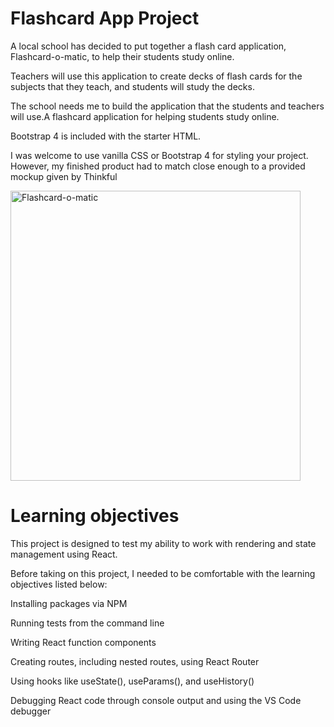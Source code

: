 # Flashcard App Project

A local school has decided to put together a flash card application, Flashcard-o-matic, to help their students study online. 

Teachers will use this application to create decks of flash cards for the subjects that they teach, and students will study the decks. 

The school needs me to build the application that the students and teachers will use.A flashcard application for helping students study online.

Bootstrap 4 is included with the starter HTML. 

I was welcome to use vanilla CSS or Bootstrap 4 for styling your project.
However, my finished product had to match close enough to a provided mockup given by Thinkful

<img width="464" alt="Flashcard-o-matic" src="https://user-images.githubusercontent.com/95396391/168448569-4a53c38a-fb41-42ce-beb0-0fef349e0029.png">

# Learning objectives
This project is designed to test my ability to work with rendering and state management using React. 

Before taking on this project, I needed to be comfortable with the learning objectives listed below:

Installing packages via NPM

Running tests from the command line

Writing React function components

Creating routes, including nested routes, using React Router

Using hooks like useState(), useParams(), and useHistory()

Debugging React code through console output and using the VS Code debugger
